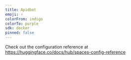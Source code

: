 ```yaml
---
title: Apidbot
emoji: ⚡
colorFrom: indigo
colorTo: purple
sdk: docker
pinned: false
---
```


Check out the configuration reference at https://huggingface.co/docs/hub/spaces-config-reference
